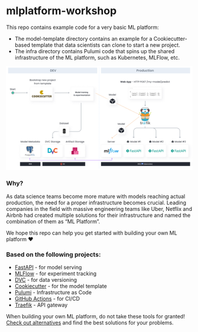 # mlplatform-workshop

This repo contains example code for a very basic ML platform:

 * The model-template directory contains an example for a Cookiecutter-based template that data scientists can clone to start a new project.
 * The infra directory contains Pulumi code that spins up the shared infrastructure of the ML platform, such as Kubernetes, MLFlow, etc.

<img src="docs/architecture.png">

### Why?

As data science teams become more mature with models reaching actual production, the need for a proper infrastructure becomes crucial. Leading companies in the field with massive engineering teams like Uber, Netflix and Airbnb had created multiple solutions for their infrastructure and named the combination of them as “ML Platform”.

We hope this repo can help you get started with building your own ML platform ❤️


### Based on the following projects:
* [FastAPI](https://fastapi.tiangolo.com/) - for model serving
* [MLFlow](https://www.mlflow.org/) - for experiment tracking
* [DVC](https://dvc.org/) - for data versioning
* [Cookiecutter](https://cookiecutter.readthedocs.io/) - for the model template
* [Pulumi](https://www.pulumi.com/) - Infrastructure as Code
* [GitHub Actions](https://github.com/features/actions) - for CI/CD
* [Traefik](https://traefik.io/) - API gateway

When building your own ML platform, do not take these tools for granted! [Check out alternatives](mlops.toys) and find the best solutions for your problems.

